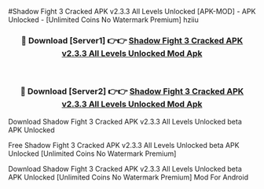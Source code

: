 #Shadow Fight 3 Cracked APK v2.3.3 All Levels Unlocked [APK-MOD] - APK Unlocked - [Unlimited Coins No Watermark Premium] hziiu



<div align="center">

<h3>🔴 Download [Server1] 👉👉 <a href="https://momento.my/?title=Shadow_Fight_3_Cracked_APK_v2.3.3_All_Levels_Unlocked">Shadow Fight 3 Cracked APK v2.3.3 All Levels Unlocked Mod Apk</a></h3><br>

<h3>🔴 Download [Server2] 👉👉 <a href="https://momento.my/?title=Shadow_Fight_3_Cracked_APK_v2.3.3_All_Levels_Unlocked">Shadow Fight 3 Cracked APK v2.3.3 All Levels Unlocked Mod Apk</a></h3>
</div>



Download Shadow Fight 3 Cracked APK v2.3.3 All Levels Unlocked beta APK Unlocked

Free Shadow Fight 3 Cracked APK v2.3.3 All Levels Unlocked beta APK Unlocked [Unlimited Coins No Watermark Premium]

Download Shadow Fight 3 Cracked APK v2.3.3 All Levels Unlocked beta APK Unlocked [Unlimited Coins No Watermark Premium] Mod For Android
